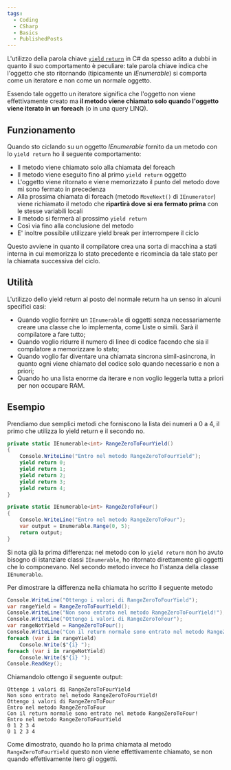 ```yaml
---
tags:
  - Coding
  - CSharp
  - Basics
  - PublishedPosts
---
```



L'utilizzo della parola chiave [`yield` `return`](https://docs.microsoft.com/en-us/dotnet/csharp/language-reference/keywords/yield) in C# da spesso adito a dubbi in quanto il suo comportamento è peculiare: tale parola chiave indica che l'oggetto che sto ritornando (tipicamente un _IEnumerable_) si comporta come un iteratore e non come un normale oggetto.

Essendo tale oggetto un iteratore significa che l'oggetto non viene effettivamente creato ma **il metodo viene chiamato solo quando l'oggetto viene iterato in un foreach** (o in una query LINQ).

## Funzionamento

Quando sto ciclando su un oggetto _IEnumerable_ fornito da un metodo con lo `yield return` ho il seguente comportamento:

- Il metodo viene chiamato solo alla chiamata del foreach
- Il metodo viene eseguito fino al primo `yield return` oggetto
- L'oggetto viene ritornato e viene memorizzato il punto del metodo dove mi sono fermato in precedenza
- Alla prossima chiamata di foreach (metodo `MoveNext()` di `IEnumerator`) viene richiamato il metodo che **ripartirà dove si era fermato prima** con le stesse variabili locali
- Il metodo si fermerà al prossimo `yield return`
- Così via fino alla conclusione del metodo
- E' inoltre possibile utilizzare yield break per interrompere il ciclo

Questo avviene in quanto il compilatore crea una sorta di macchina a stati interna in cui memorizza lo stato precedente e ricomincia da tale stato per la chiamata successiva del ciclo.

## Utilità

L'utilizzo dello yield return al posto del normale return ha un senso in alcuni specifici casi:

- Quando voglio fornire un `IEnumerable` di oggetti senza necessariamente creare una classe che lo implementa, come Liste o simili. Sarà il compilatore a fare tutto;
- Quando voglio ridurre il numero di linee di codice facendo che sia il compilatore a memorizzare lo stato;
- Quando voglio far diventare una chiamata sincrona simil-asincrona, in quanto ogni viene chiamato del codice solo quando necessario e non a priori;
- Quando ho una lista enorme da iterare e non voglio leggerla tutta a priori per non occupare RAM.

## Esempio

Prendiamo due semplici metodi che forniscono la lista dei numeri a 0 a 4, il primo che utilizza lo yield return e il secondo no.
```csharp
private static IEnumerable<int> RangeZeroToFourYield()
{
    Console.WriteLine("Entro nel metodo RangeZeroToFourYield");
    yield return 0;
    yield return 1;
    yield return 2;
    yield return 3;
    yield return 4;
}

private static IEnumerable<int> RangeZeroToFour()
{
    Console.WriteLine("Entro nel metodo RangeZeroToFour");
    var output = Enumerable.Range(0, 5);
    return output;
}
```
Si nota già la prima differenza: nel metodo con lo `yield return` non ho avuto bisogno di istanziare classi `IEnumerable`, ho ritornato direttamente gli oggetti che lo componevano. Nel secondo metodo invece ho l'istanza della classe `IEnumerable`.

Per dimostrare la differenza nella chiamata ho scritto il seguente metodo
```csharp
Console.WriteLine("Ottengo i valori di RangeZeroToFourYield");
var rangeYield = RangeZeroToFourYield();
Console.WriteLine("Non sono entrato nel metodo RangeZeroToFourYield!");
Console.WriteLine("Ottengo i valori di RangeZeroToFour");
var rangeNotYield = RangeZeroToFour();
Console.WriteLine("Con il return normale sono entrato nel metodo RangeZeroToFour!");
foreach (var i in rangeYield)
    Console.Write($"{i} ");
foreach (var i in rangeNotYield)
    Console.Write($"{i} ");
Console.ReadKey();
```
Chiamandolo ottengo il seguente output:
```
Ottengo i valori di RangeZeroToFourYield
Non sono entrato nel metodo RangeZeroToFourYield!
Ottengo i valori di RangeZeroToFour
Entro nel metodo RangeZeroToFour
Con il return normale sono entrato nel metodo RangeZeroToFour!
Entro nel metodo RangeZeroToFourYield
0 1 2 3 4
0 1 2 3 4
```
Come dimostrato, quando ho la prima chiamata al metodo `RangeZeroToFourYield` questo non viene effettivamente chiamato, se non quando effettivamente itero gli oggetti.
